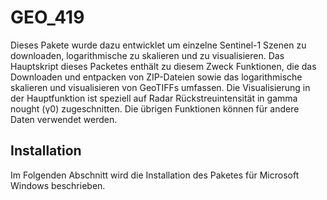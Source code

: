 # GEO_419
Dieses Pakete wurde dazu entwicklet um einzelne Sentinel-1 Szenen zu downloaden, logarithmische zu skalieren und zu visualisieren. Das Hauptskript dieses Packetes enthält zu diesem Zweck Funktionen, die das Downloaden und entpacken von ZIP-Dateien sowie das logarithmische skalieren und visualisieren von GeoTIFFs umfassen. Die Visualisierung in der Hauptfunktion ist speziell auf Radar Rückstreuintensität in gamma nought (γ0) zugeschnitten. Die übrigen Funktionen können für andere Daten verwendet werden.

## Installation
Im Folgenden Abschnitt wird die Installation des Paketes für Microsoft Windows beschrieben.
